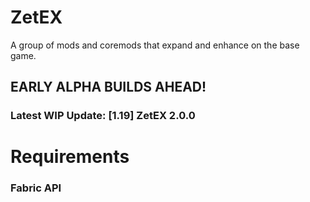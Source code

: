 # ZetEX
A group of mods and coremods that expand and enhance on the base game.
## EARLY ALPHA BUILDS AHEAD!
### Latest WIP Update: [1.19] ZetEX 2.0.0

# Requirements
### Fabric API